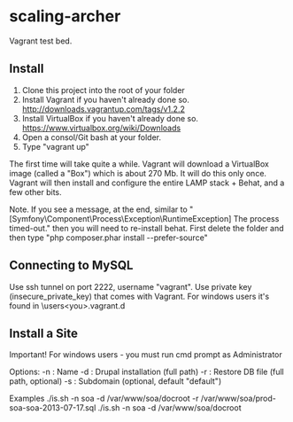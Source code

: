 scaling-archer
==============

Vagrant test bed.

Install
-------

1. Clone this project into the root of your <projects> folder
2. Install Vagrant if you haven't already done so.	http://downloads.vagrantup.com/tags/v1.2.2
3. Install VirtualBox if you haven't already done so.	https://www.virtualbox.org/wiki/Downloads
4. Open a consol/Git bash at your <projects> folder.
5. Type "vagrant up<enter>"

The first time will take quite a while. Vagrant will download a VirtualBox image (called a "Box") which is about 270 Mb. It will do this only once.
Vagrant will then install and configure the entire LAMP stack + Behat, and a few other bits.

Note. If you see a message, at the end, similar to "[Symfony\Component\Process\Exception\RuntimeException] The process timed-out." then you will need to re-install behat.
First delete the <vender> folder and then type "php composer.phar install --prefer-source<enter>"


Connecting to MySQL
-------------------
Use ssh tunnel on port 2222, username "vagrant".
Use private key (insecure_private_key) that comes with Vagrant. For windows users it's found in \users\<you>\.vagrant.d


Install a Site
--------------
Important! For windows users - you must run cmd prompt as Administrator

Options:
-n : Name
-d : Drupal installation (full path)
-r : Restore DB file (full path, optional)
-s : Subdomain (optional, default "default")

Examples
./is.sh -n soa -d /var/www/soa/docroot -r /var/www/soa/prod-soa-soa-2013-07-17.sql
./is.sh -n soa -d /var/www/soa/docroot


